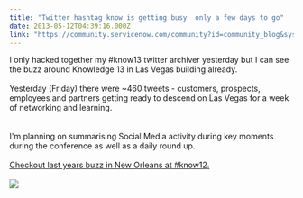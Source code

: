 ```yaml
---
title: "Twitter hashtag know is getting busy  only a few days to go"
date: 2013-05-12T04:39:16.000Z
link: "https://community.servicenow.com/community?id=community_blog&sys_id=633e62addbd0dbc01dcaf3231f96199e"
---
```

<p>I only hacked together my #know13 twitter archiver yesterday but I can see the buzz around Knowledge 13 in Las Vegas building already.<br /><br />Yesterday (Friday) there were ~460 tweets - customers, prospects, employees and partners getting ready to descend on Las Vegas for a week of networking and learning.<br /><br /><img  alt="" class="jive-image" src="6d173886dbdcd704ed6af3231f96197f.iix" /><br /><br />I'm planning on summarising Social Media activity during key moments during the conference as well as a daily round up. <br /><br /><a title="mmunity.servicenow.com/blog/simonmorris/know12-twitter-buzz-day-1" href="http://community.servicenow.com/blog/simonmorris/know12-twitter-buzz-day-1">Checkout last years buzz in New Orleans at #know12.</a><br /><br /><img src="http://community.service-now.com/files/Screen%20Shot%202012-05-16%20at%2000.46.06.png" /></p>